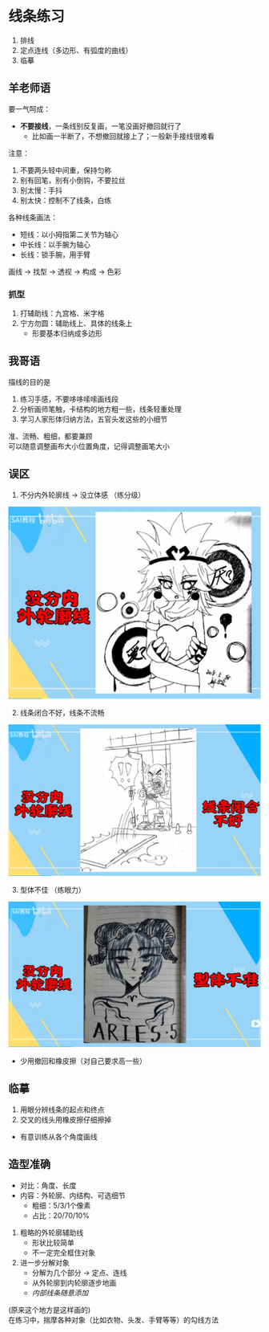 # 线条练习  

1. 排线  
2. 定点连线（多边形、有弧度的曲线）  
3. 临摹  

## 羊老师语  

要一气呵成：  
- **不要接线**，一条线别反复画，一笔没画好撤回就行了  
    - 比如画一半断了，不想撤回就接上了；一般新手接线很难看  

注意：  
1. 不要两头轻中间重，保持匀称  
2. 别有回笔，别有小倒钩，不要拉丝  
3. 别太慢：手抖  
4. 别太快：控制不了线条，白练  

各种线条画法：  
- 短线：以小拇指第二关节为轴心  
- 中长线：以手腕为轴心  
- 长线：锁手腕，用手臂  

画线 -> 找型 -> 透视 -> 构成 -> 色彩  

### 抓型  

1. 打辅助线：九宫格、米字格  
2. 宁方勿圆：辅助线上、具体的线条上  
    - 形要基本归纳成多边形  

## 我哥语  

描线的目的是  
1. 练习手感，不要哆哆嗦嗦画线段  
2. 分析画师笔触，卡结构的地方粗一些，线条轻重处理  
3. 学习人家形体归纳方法，五官头发这些的小细节  

准、流畅、粗细，都要兼顾  
可以随意调整画布大小位置角度，记得调整画笔大小  

## 误区  

1. 不分内外轮廓线 -> 没立体感 （练分级）  

![](./imgs/反面例子-没分内外轮廓线.png)

2. 线条闭合不好，线条不流畅  

![](./imgs/反面例子-没分内外轮廓线+线条闭合不好.png)

3. 型体不佳 （练眼力）  

![](./imgs/反面例子-没分内外轮廓线+型体不佳.png)

- 少用撤回和橡皮擦（对自己要求高一些）  

## 临摹  

1. 用眼分辨线条的起点和终点  
2. 交叉的线头用橡皮擦仔细擦掉  

- 有意训练从各个角度画线  

## 造型准确  

- 对比：角度、长度  
- 内容：外轮廓、内结构、可选细节  
    - 粗细：5/3/1个像素  
    - 占比：20/70/10%  

1. 粗略的外轮廓辅助线  
    - 形状比较简单  
    - 不一定完全框住对象  
2. 进一步分解对象  
    - 分解为几个部分 -> 定点、连线  
    - 从外轮廓到内轮廓逐步地画  
    - *内部线条随意添加*  

(原来这个地方是这样画的)  
在练习中，揣摩各种对象（比如衣物、头发、手臂等等）的勾线方法  

